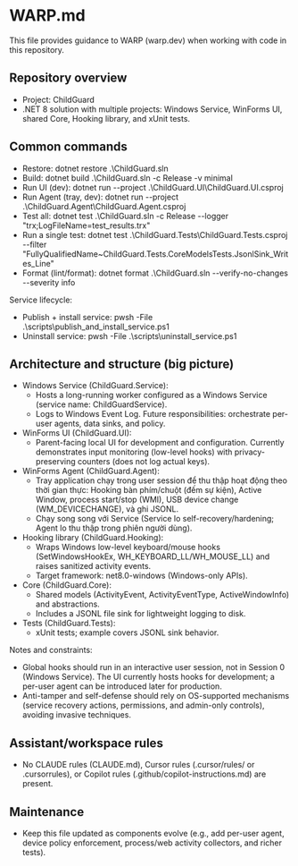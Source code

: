 # WARP.md

This file provides guidance to WARP (warp.dev) when working with code in this repository.

## Repository overview
- Project: ChildGuard
- .NET 8 solution with multiple projects: Windows Service, WinForms UI, shared Core, Hooking library, and xUnit tests.

## Common commands
- Restore: dotnet restore .\ChildGuard.sln
- Build: dotnet build .\ChildGuard.sln -c Release -v minimal
- Run UI (dev): dotnet run --project .\ChildGuard.UI\ChildGuard.UI.csproj
- Run Agent (tray, dev): dotnet run --project .\ChildGuard.Agent\ChildGuard.Agent.csproj
- Test all: dotnet test .\ChildGuard.sln -c Release --logger "trx;LogFileName=test_results.trx"
- Run a single test: dotnet test .\ChildGuard.Tests\ChildGuard.Tests.csproj --filter "FullyQualifiedName~ChildGuard.Tests.CoreModelsTests.JsonlSink_Writes_Line"
- Format (lint/format): dotnet format .\ChildGuard.sln --verify-no-changes --severity info

Service lifecycle:
- Publish + install service: pwsh -File .\scripts\publish_and_install_service.ps1
- Uninstall service: pwsh -File .\scripts\uninstall_service.ps1

## Architecture and structure (big picture)
- Windows Service (ChildGuard.Service):
  - Hosts a long-running worker configured as a Windows Service (service name: ChildGuardService).
  - Logs to Windows Event Log. Future responsibilities: orchestrate per-user agents, data sinks, and policy.
- WinForms UI (ChildGuard.UI):
  - Parent-facing local UI for development and configuration. Currently demonstrates input monitoring (low-level hooks) with privacy-preserving counters (does not log actual keys).
- WinForms Agent (ChildGuard.Agent):
  - Tray application chạy trong user session để thu thập hoạt động theo thời gian thực: Hooking bàn phím/chuột (đếm sự kiện), Active Window, process start/stop (WMI), USB device change (WM_DEVICECHANGE), và ghi JSONL.
  - Chạy song song với Service (Service lo self-recovery/hardening; Agent lo thu thập trong phiên người dùng).
- Hooking library (ChildGuard.Hooking):
  - Wraps Windows low-level keyboard/mouse hooks (SetWindowsHookEx, WH_KEYBOARD_LL/WH_MOUSE_LL) and raises sanitized activity events.
  - Target framework: net8.0-windows (Windows-only APIs).
- Core (ChildGuard.Core):
  - Shared models (ActivityEvent, ActivityEventType, ActiveWindowInfo) and abstractions.
  - Includes a JSONL file sink for lightweight logging to disk.
- Tests (ChildGuard.Tests):
  - xUnit tests; example covers JSONL sink behavior.

Notes and constraints:
- Global hooks should run in an interactive user session, not in Session 0 (Windows Service). The UI currently hosts hooks for development; a per-user agent can be introduced later for production.
- Anti-tamper and self-defense should rely on OS-supported mechanisms (service recovery actions, permissions, and admin-only controls), avoiding invasive techniques.

## Assistant/workspace rules
- No CLAUDE rules (CLAUDE.md), Cursor rules (.cursor/rules/ or .cursorrules), or Copilot rules (.github/copilot-instructions.md) are present.

## Maintenance
- Keep this file updated as components evolve (e.g., add per-user agent, device policy enforcement, process/web activity collectors, and richer tests).
